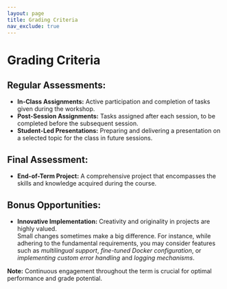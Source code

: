 ```yaml
---
layout: page
title: Grading Criteria
nav_exclude: true
---
```


# Grading Criteria

## Regular Assessments:
- **In-Class Assignments:** Active participation and completion of tasks given during the workshop.
- **Post-Session Assignments:** Tasks assigned after each session, to be completed before the subsequent session.
- **Student-Led Presentations:** Preparing and delivering a presentation on a selected topic for the class in future sessions.

## Final Assessment:
- **End-of-Term Project:** A comprehensive project that encompasses the skills and knowledge acquired during the course.

## Bonus Opportunities:
- **Innovative Implementation:** Creativity and originality in projects are highly valued.  
Small changes sometimes make a big difference. For instance, while adhering to the fundamental requirements, you may consider features such as *multilingual support*, *fine-tuned Docker configuration*, or *implementing custom error handling* and *logging mechanisms*.

**Note:** Continuous engagement throughout the term is crucial for optimal performance and grade potential.
